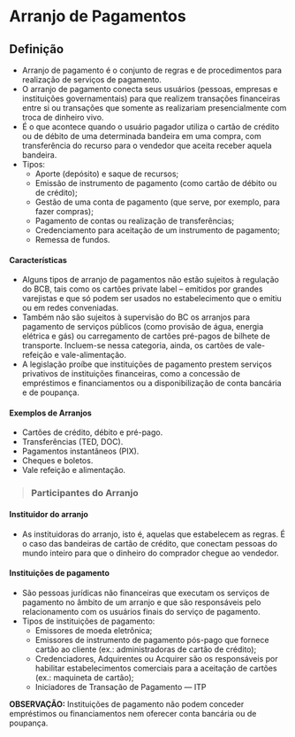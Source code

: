 # Arranjo de Pagamentos

## Definição 
- Arranjo de pagamento é o conjunto de regras e de procedimentos para realização de serviços de pagamento.
- O arranjo de pagamento conecta seus usuários (pessoas, empresas e instituições governamentais) para que realizem transações financeiras entre si ou transações que somente as realizariam presencialmente com troca de dinheiro vivo.
- É o que acontece quando o usuário pagador utiliza o cartão de crédito ou de débito de uma determinada bandeira em uma compra, com transferência do recurso para o vendedor que aceita receber aquela bandeira. 
- Tipos: 
  - Aporte (depósito) e saque de recursos;
  - Emissão de instrumento de pagamento (como cartão de débito ou de crédito);
  - Gestão de uma conta de pagamento (que serve, por exemplo, para fazer compras); 
  - Pagamento de contas ou realização de transferências;
  - Credenciamento para aceitação de um instrumento de pagamento; 
  - Remessa de fundos.

#### Características
- Alguns tipos de arranjo de pagamentos não estão sujeitos à regulação do BCB, tais como os cartões private label – emitidos por grandes varejistas e que só podem ser usados no estabelecimento que o emitiu ou em redes conveniadas. 
- Também não são sujeitos à supervisão do BC os arranjos para pagamento de serviços públicos (como provisão de água, energia elétrica e gás) ou carregamento de cartões pré-pagos de bilhete de transporte. Incluem-se nessa categoria, ainda, os cartões de vale-refeição e vale-alimentação.  
- A legislação proíbe que instituições de pagamento prestem serviços privativos de instituições financeiras, como a concessão de empréstimos e financiamentos ou a disponibilização de conta bancária e de poupança. ​

#### Exemplos de Arranjos  
- Cartões de crédito, débito e pré-pago.  
- Transferências (TED, DOC).  
- Pagamentos instantâneos (PIX).  
- Cheques e boletos.  
- Vale refeição e alimentação.

> ### Participantes do Arranjo 

#### Instituidor do arranjo
- As instituidoras do arranjo, isto é, aquelas que estabelecem as regras. É o caso das bandeiras de cartão de crédito, que conectam pessoas do mundo inteiro para que o dinheiro do
comprador chegue ao vendedor.

#### Instituições de pagamento
- São pessoas jurídicas não financeiras que executam os serviços de pagamento no âmbito de um arranjo e que são responsáveis pelo relacionamento com os usuários finais do serviço de pagamento.
- Tipos de instituições de pagamento:
  - Emissores de moeda eletrônica;
  - Emissores de instrumento de pagamento pós-pago que fornece cartão ao cliente (ex.: administradoras de cartão de crédito);
  - Credenciadores, Adquirentes ou Acquirer são os responsáveis por habilitar estabelecimentos comerciais para a aceitação de cartões (ex.: maquineta de cartão);
  - Iniciadores de Transação de Pagamento — ITP

**OBSERVAÇÃO:** Instituições de pagamento não podem conceder empréstimos ou financiamentos nem oferecer conta bancária ou de poupança.  
